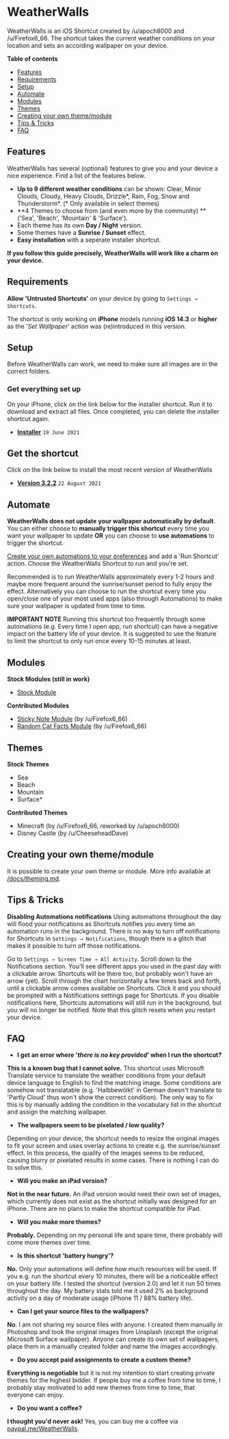 # WeatherWalls

WeatherWalls is an iOS Shortcut created by /u/apoch8000 and /u/Firefox6_66. The shortcut takes the current weather conditions on your location and sets an according wallpaper on your device.

**Table of contents**
* [Features](#features)
* [Requirements](#requirements)
* [Setup](#setup)
* [Automate](#automate)
* [Modules](#modules)
* [Themes](#themes)
* [Creating your own theme/module](../main/docs/theming.md)
* [Tips & Tricks](#tips--tricks)
* [FAQ](#faq)

## Features
WeatherWalls has several (optional) features to give you and your device a nice experience. Find a list of the features below.
- **Up to 9 different weather conditions** can be shown: Clear, Minor Clouds, Cloudy, Heavy Clouds, Drizzle*, Rain, Fog, Snow and Thunderstorm*. (* Only available in select themes)
- **4 Themes to choose from (and even more by the community) ** ('Sea', 'Beach', 'Mountain' & 'Surface'). 
- Each theme has its own **Day / Night** version.
- Some themes have a **Sunrise / Sunset** effect.
- **Easy installation** with a seperate installer shortcut. 

**If you follow this guide precisely, WeatherWalls will work like a charm on your device.**

## Requirements

**Allow 'Untrusted Shortcuts'** on your device by going to `Settings → Shortcuts`.

The shortcut is only working on **iPhone** models running **iOS 14.3** or **higher** as the '*Set Wallpaper*' action was (re)introduced in this version.

## Setup

Before WeatherWalls can work, we need to make sure all images are in the correct folders.

### Get everything set up ###
On your iPhone, click on the link below for the installer shortcut. Run it to download and extract all files. Once completed, you can delete the installer shortcut again.
* **[Installer](https://www.icloud.com/shortcuts/0654385833d64f128bcdbfbd6569893e)** `19 June 2021`

## Get the shortcut
Click on the link below to install the most recent version of WeatherWalls
* **[Version 3.2.2](https://www.icloud.com/shortcuts/b8f8ecb70c3a416aad8398af7c929b2d)** `22 August 2021`

## Automate

**WeatherWalls does not update your wallpaper automatically by default**. You can either choose to **manually trigger this shortcut** every time you want your wallpaper to update **OR** you can choose to **use automations** to trigger the shortcut.

[Create your own automations to your preferences](https://support.apple.com/guide/shortcuts/create-a-new-personal-automation-apdfbdbd7123/ios) and add a 'Run Shortcut' action. Choose the WeatherWalls Shortcut to run and you're set.

Recommended is to run WeatherWalls approximately every 1-2 hours and maybe more frequent around the sunrise/sunset period to fully enjoy the effect. Alternatively you can choose to run the shortcut every time you open/close one of your most used apps (also through Automations) to make sure your wallpaper is updated from time to time. 

**IMPORTANT NOTE** 
Running this shortcut too frequently through some automations (e.g. Every time I open app, run shortcut) can have a negative impact on the battery life of your device. It is suggested to use the feature to limit the shortcut to only run once every 10-15 minutes at least. 

## Modules

**Stock Modules (still in work)**
- [Stock Module](https://www.icloud.com/shortcuts/63ea75910b93462fa95baa0bb32a0feb)

**Contributed Modules**
- [Sticky Note Module](https://www.icloud.com/shortcuts/0d0e33cd06cf4fd3bb58c0a8972a7263) (by /u/Firefox6_66)
- [Random Cat Facts Module](https://www.icloud.com/shortcuts/a51a641f2b6540e7bbee3d7bc9e1fc96) (by /u/Firefox6_66)

## Themes

**Stock Themes**
- Sea
- Beach
- Mountain
- Surface*

**Contributed Themes**
- Minecraft (by /u/Firefox6_66, reworked by /u/apoch8000)
- Disney Castle (by /u/CheeseheadDave)

## Creating your own theme/module
It is possible to create your own theme or module. More info available at [/docs/theming.md](../main/docs/theming.md).

## Tips & Tricks

**Disabling Automations notifications**
Using automations throughout the day will flood your notifications as Shortcuts notifies you every time an automation runs in the background. There is no way to turn off notifications for Shortcuts in `Settings → Notifications`, though there is a glitch that makes it possible to turn off those notifications.

Go to `Settings → Screen Time → All Activity`. Scroll down to the Notifications section. You'll see different apps you used in the past day with a clickable arrow. Shortcuts will be there too, but probably won't have an arrow (yet). Scroll through the chart horizontally a few times back and forth, until a clickable arrow comes available on Shortcuts. Click it and you should be prompted with a Notifications settings page for Shortcuts. If you disable notifications here, Shortcuts automations will still run in the background, but you will no longer be notified. Note that this glitch resets when you restart your device.

## FAQ

- **I get an error where '*there is no key provided*' when I run the shortcut?**

**This is a known bug that I cannot solve.** This shortcut uses Microsoft Translate service to translate the weather conditions from your default device language to English to find the matching image. Some conditions are somehow not translatable (e.g. 'Halbbewölkt' in German doesn't translate to 'Partly Cloud' thus won't show the correct condition). 
The only way to fix this is by manually adding the condition in the vocabulary list in the shortcut and assign the matching wallpaper.

- **The wallpapers seem to be pixelated / low quality?**

Depending on your device, the shortcut needs to resize the original images to fit your screen and uses overlay actions to create e.g. the sunrise/sunset effect. In this process, the quality of the images seems to be reduced, causing blurry or pixelated results in some cases. There is nothing I can do to solve this.

- **Will you make an iPad version?**

**Not in the near future.** An iPad version would need their own set of images, which currently does not exist as the shortcut initially was designed for an iPhone. There are no plans to make the shortcut compatible for iPad.

- **Will you make more themes?**

**Probably.** Depending on my personal life and spare time, there probably will come more themes over time.

- **Is this shortcut 'battery hungry'?**

**No.** Only your automations will define how much resources will be used. If you e.g. run the shortcut every 10 minutes, there will be a noticeable effect on your battery life. I tested the shortcut (version 2.0) and let it run 50 times throughout the day. My battery stats told me it used 2% as background activity on a day of moderate usage (iPhone 11 / 88% battery life).

- **Can I get your source files to the wallpapers?**

**No**. I am not sharing my source files with anyone. I created them manually in Photoshop and took the original images from Unsplash (except the original Microsoft Surface wallpaper). Anyone can create its own set of wallpapers, place them in a manually created folder and name the images accordingly.

- **Do you accept paid assignments to create a custom theme?**

**Everything is negotiable** but it is not my intention to start creating private themes for the highest bidder. If people buy me a coffee from time to time, I probably stay motivated to add new themes from time to time, that everyone can enjoy.

- **Do you want a coffee?**

**I thought you'd never ask!** Yes, you can buy me a coffee via [paypal.me/WeatherWalls](http://paypal.me/WeatherWalls).


